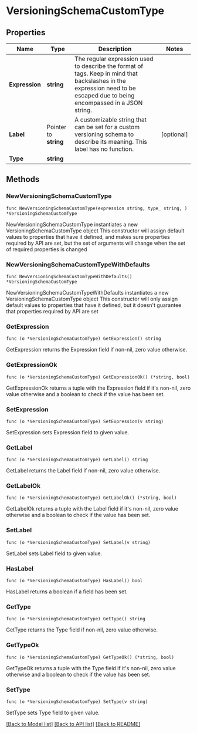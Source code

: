 # VersioningSchemaCustomType

## Properties

Name | Type | Description | Notes
------------ | ------------- | ------------- | -------------
**Expression** | **string** | The regular expression used to describe the format of tags. Keep in mind that backslashes in the expression need to be escaped due to being encompassed in a JSON string.  | 
**Label** | Pointer to **string** | A customizable string that can be set for a custom versioning schema to describe its meaning. This label has no function.  | [optional] 
**Type** | **string** |  | 

## Methods

### NewVersioningSchemaCustomType

`func NewVersioningSchemaCustomType(expression string, type_ string, ) *VersioningSchemaCustomType`

NewVersioningSchemaCustomType instantiates a new VersioningSchemaCustomType object
This constructor will assign default values to properties that have it defined,
and makes sure properties required by API are set, but the set of arguments
will change when the set of required properties is changed

### NewVersioningSchemaCustomTypeWithDefaults

`func NewVersioningSchemaCustomTypeWithDefaults() *VersioningSchemaCustomType`

NewVersioningSchemaCustomTypeWithDefaults instantiates a new VersioningSchemaCustomType object
This constructor will only assign default values to properties that have it defined,
but it doesn't guarantee that properties required by API are set

### GetExpression

`func (o *VersioningSchemaCustomType) GetExpression() string`

GetExpression returns the Expression field if non-nil, zero value otherwise.

### GetExpressionOk

`func (o *VersioningSchemaCustomType) GetExpressionOk() (*string, bool)`

GetExpressionOk returns a tuple with the Expression field if it's non-nil, zero value otherwise
and a boolean to check if the value has been set.

### SetExpression

`func (o *VersioningSchemaCustomType) SetExpression(v string)`

SetExpression sets Expression field to given value.


### GetLabel

`func (o *VersioningSchemaCustomType) GetLabel() string`

GetLabel returns the Label field if non-nil, zero value otherwise.

### GetLabelOk

`func (o *VersioningSchemaCustomType) GetLabelOk() (*string, bool)`

GetLabelOk returns a tuple with the Label field if it's non-nil, zero value otherwise
and a boolean to check if the value has been set.

### SetLabel

`func (o *VersioningSchemaCustomType) SetLabel(v string)`

SetLabel sets Label field to given value.

### HasLabel

`func (o *VersioningSchemaCustomType) HasLabel() bool`

HasLabel returns a boolean if a field has been set.

### GetType

`func (o *VersioningSchemaCustomType) GetType() string`

GetType returns the Type field if non-nil, zero value otherwise.

### GetTypeOk

`func (o *VersioningSchemaCustomType) GetTypeOk() (*string, bool)`

GetTypeOk returns a tuple with the Type field if it's non-nil, zero value otherwise
and a boolean to check if the value has been set.

### SetType

`func (o *VersioningSchemaCustomType) SetType(v string)`

SetType sets Type field to given value.



[[Back to Model list]](../README.md#documentation-for-models) [[Back to API list]](../README.md#documentation-for-api-endpoints) [[Back to README]](../README.md)


